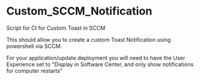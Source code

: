 # Custom_SCCM_Notification
Script for CI for Custom Toast in SCCM

This should allow you to create a custom Toast Notification using powershell via SCCM.

For your application/update deployment you will need to have the User Experience set to "Display in Software Center, and only show notifications for computer restarts"
